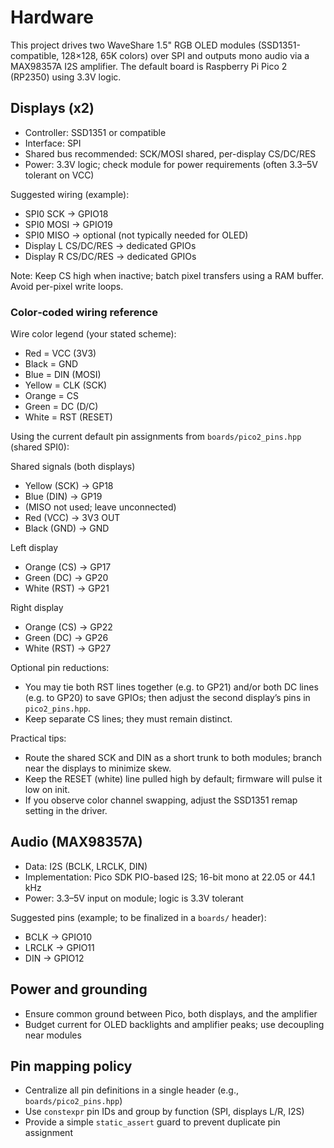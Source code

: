 # Hardware

This project drives two WaveShare 1.5" RGB OLED modules (SSD1351-compatible, 128×128, 65K colors) over SPI and outputs mono audio via a MAX98357A I2S amplifier. The default board is Raspberry Pi Pico 2 (RP2350) using 3.3V logic.

## Displays (x2)

- Controller: SSD1351 or compatible
- Interface: SPI
- Shared bus recommended: SCK/MOSI shared, per-display CS/DC/RES
- Power: 3.3V logic; check module for power requirements (often 3.3–5V tolerant on VCC)

Suggested wiring (example):

- SPI0 SCK -> GPIO18
- SPI0 MOSI -> GPIO19
- SPI0 MISO -> optional (not typically needed for OLED)
- Display L CS/DC/RES -> dedicated GPIOs
- Display R CS/DC/RES -> dedicated GPIOs

Note: Keep CS high when inactive; batch pixel transfers using a RAM buffer. Avoid per-pixel write loops.

### Color‑coded wiring reference

Wire color legend (your stated scheme):

- Red = VCC (3V3)
- Black = GND
- Blue = DIN (MOSI)
- Yellow = CLK (SCK)
- Orange = CS
- Green = DC (D/C)
- White = RST (RESET)

Using the current default pin assignments from `boards/pico2_pins.hpp` (shared SPI0):

Shared signals (both displays)
- Yellow (SCK)  -> GP18
- Blue (DIN)    -> GP19
- (MISO not used; leave unconnected)
- Red (VCC)     -> 3V3 OUT
- Black (GND)   -> GND

Left display
- Orange (CS)   -> GP17
- Green (DC)    -> GP20
- White (RST)   -> GP21

Right display
- Orange (CS)   -> GP22
- Green (DC)    -> GP26
- White (RST)   -> GP27

Optional pin reductions:
- You may tie both RST lines together (e.g. to GP21) and/or both DC lines (e.g. to GP20) to save GPIOs; then adjust the second display’s pins in `pico2_pins.hpp`.
- Keep separate CS lines; they must remain distinct.

Practical tips:
- Route the shared SCK and DIN as a short trunk to both modules; branch near the displays to minimize skew.
- Keep the RESET (white) line pulled high by default; firmware will pulse it low on init.
- If you observe color channel swapping, adjust the SSD1351 remap setting in the driver.

## Audio (MAX98357A)

- Data: I2S (BCLK, LRCLK, DIN)
- Implementation: Pico SDK PIO-based I2S; 16-bit mono at 22.05 or 44.1 kHz
- Power: 3.3–5V input on module; logic is 3.3V tolerant

Suggested pins (example; to be finalized in a `boards/` header):

- BCLK -> GPIO10
- LRCLK -> GPIO11
- DIN -> GPIO12

## Power and grounding

- Ensure common ground between Pico, both displays, and the amplifier
- Budget current for OLED backlights and amplifier peaks; use decoupling near modules

## Pin mapping policy

- Centralize all pin definitions in a single header (e.g., `boards/pico2_pins.hpp`)
- Use `constexpr` pin IDs and group by function (SPI, displays L/R, I2S)
- Provide a simple `static_assert` guard to prevent duplicate pin assignment
